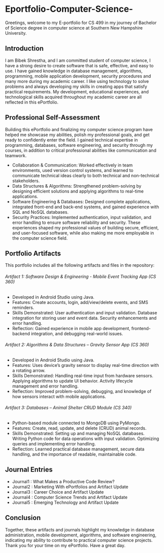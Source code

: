 # **Eportfolio-Computer-Science-**

Greetings, welcome to my E-portfolio for CS 499 in my journey of Bachelor of Science degree in computer science at Southern New Hampshire University.  

## **Introduction**
I am Bibek Shrestha, and I am committed student of computer science, I have a strong desire to create software that is safe, effective, and easy to use. I have gained knowledge in database management, algorithms, programming, mobile application development, security procedures and many more during my academic career. I like using technology to solve problems and always developing my skills in creating apps that satisfy practical requirements. My development, educational experiences, and technological skills acquired throughout my academic career are all reflected in this ePortfolio.

## **Professional Self-Assessment**
Building this ePortfolio and finalizing my computer science program have helped me showcase my abilities, polish my professional goals, and get ready to confidently enter the field. I gained technical expertise in programming, databases, software engineering, and security through my courses, in addition to critical professional abilities like communication and teamwork.
- Collaboration & Communication: Worked effectively in team environments, used version control systems, and learned to communicate technical ideas clearly to both technical and non-technical stakeholders.
- Data Structures & Algorithms: Strengthened problem-solving by designing efficient solutions and applying algorithms to real-time applications.
- Software Engineering & Databases: Designed complete applications, integrated front-end and back-end systems, and gained experience with SQL and NoSQL databases.
- Security Practices: Implemented authentication, input validation, and error handling to ensure software reliability and security.
These experiences shaped my professional values of building secure, efficient, and user-focused software, while also making me more employable in the computer science field.

## **Portfolio Artifacts**
This portfolio includes all the following artifacts and files in the repository:

###### Artifact 1: Software Design & Engineering - *Mobile Event Tracking App (CS 360)*
- Developed in Android Studio using Java.
- Features: Create accounts, login, add/view/delete events, and SMS reminders.
- Skills Demonstrated:
    User authentication and input validation.
    Database integration for storing user and event data.
    Security enhancements and error handling.
- Reflection: Gained experience in mobile app development, frontend-backend integration, and debugging real-world issues.
 
###### Artifact 2: Algorithms & Data Structures – *Gravity Sensor App (CS 360)*
- Developed in Android Studio using Java.
- Features: Uses device’s gravity sensor to display real-time direction with a rotating arrow.
- Skills Demonstrated:
    Handling real-time input from hardware sensors.
    Applying algorithms to update UI behavior.
    Activity lifecycle management and error handling.
- Reflection: Improved problem-solving, debugging, and knowledge of how sensors interact with mobile applications.
 
###### Artifact 3: Databases – *Animal Shelter CRUD Module (CS 340)*
- Python-based module connected to MongoDB using PyMongo.
- Features: Create, read, update, and delete (CRUD) animal records.
- Skills Demonstrated:
    Setting up and managing NoSQL databases.
    Writing Python code for data operations with input validation.
    Optimizing queries and implementing error handling.
- Reflection: Learned practical database management, secure data handling, and the importance of readable, maintainable code.

## **Journal Entries**
- Journal1 : What Makes a Productive Code Review?
- Journal2 : Marketing With ePortfolios and Artifact Update
- Journal3 : Career Choice and Artifact Update
- Journal4 : Computer Science Trends and Artifact Update
- Journal5 : Emerging Technology and Artifact Update

## **Conclusion**
Together, these artifacts and journals highlight my knowledge in database administration, mobile development, algorithms, and software engineering, indicating my ability to contribute to practical computer science projects. Thank you for your time on my ePortfolio. Have a great day.
